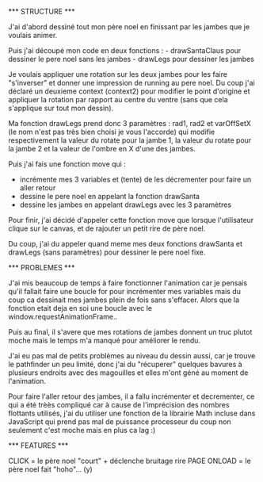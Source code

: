 *** STRUCTURE ***

J'ai d'abord dessiné tout mon père noel en finissant par les jambes que je voulais animer.

Puis j'ai découpé mon code en deux fonctions :
	- drawSantaClaus pour dessiner le pere noel sans les jambes
	- drawLegs pour dessiner les jambes

Je voulais appliquer une rotation sur les deux jambes pour les faire "s'inverser" et donner une impression de running au pere noel. Du coup j'ai déclaré un deuxieme context (context2) pour modifier le point d'origine et appliquer la rotation par rapport au centre du ventre (sans que cela s'applique sur tout mon dessin).

Ma fonction drawLegs prend donc 3 paramètres : rad1, rad2 et varOffSetX (le nom n'est pas très bien choisi je vous l'accorde) qui modifie respectivement la valeur du rotate pour la jambe 1, la valeur du rotate pour la jambe 2 et la valeur de l'ombre en X d'une des jambes.

Puis j'ai fais une fonction move qui :
- incrémente mes 3 variables et (tente) de les décrementer pour faire un aller retour
- dessine le pere noel en appelant la fonction drawSanta
- dessine les jambes en appelant drawLegs avec les 3 paramètres

Pour finir, j'ai décidé d'appeler cette fonction move que lorsque l'utilisateur clique sur le canvas, et de rajouter un petit rire de père noel.

Du coup, j'ai du appeler quand meme mes deux fonctions drawSanta et drawLegs (sans paramètres) pour dessiner le pere noel fixe.

*** PROBLEMES ***

J'ai mis beaucoup de temps à faire fonctionner l'animation car je pensais qu'il fallait faire une boucle for pour incrémenter mes variables mais du coup ca dessinait mes jambes plein de fois sans s'effacer. Alors que la fonction etait deja en soi une boucle avec le window.requestAnimationFrame..

Puis au final, il s'avere que mes rotations de jambes donnent un truc plutot moche mais le temps m'a manqué pour améliorer le rendu.

J'ai eu pas mal de petits problèmes au niveau du dessin aussi, car je trouve le pathfinder un peu limité, donc j'ai du "récuperer" quelques bavures à plusieurs endroits avec des magouilles et elles m'ont géné au moment de l'animation.

Pour faire l'aller retour des jambes, il a fallu incrémenter et decrementer, ce qui a été trèès compliqué car à cause de l'imprécision des nombres flottants utilisés, j'ai du utiliser une fonction de la librairie Math incluse dans JavaScript qui prend pas mal de puissance processeur du coup non seulement c'est moche mais en plus ca lag :)



*** FEATURES ***

CLICK = le père noel "court" + déclenche bruitage rire
PAGE ONLOAD = le père noel fait "hoho"... (y)
